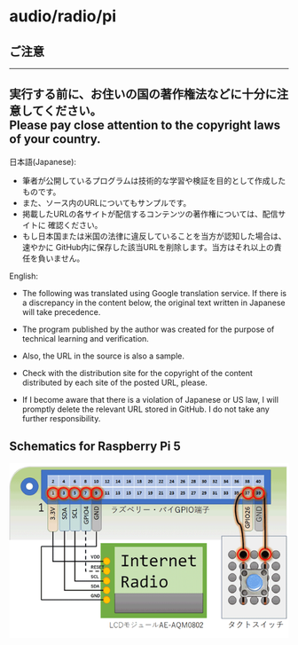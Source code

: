 # audio/radio/pi

## ご注意
-------------------------------------------------------------------------------
実行する前に、お住いの国の著作権法などに十分に注意してください。  
Please pay close attention to the copyright laws of your country.  
-------------------------------------------------------------------------------
日本語(Japanese): 
- 筆者が公開しているプログラムは技術的な学習や検証を目的として作成したものです。
- また、ソース内のURLについてもサンプルです。
- 掲載したURLの各サイトが配信するコンテンツの著作権については、配信サイトに
  確認ください。
- もし日本国または米国の法律に違反していることを当方が認知した場合は、速やかに
  GitHub内に保存した該当URLを削除します。当方はそれ以上の責任を負いません。

English: 

- The following was translated using Google translation service. If there is a
  discrepancy in the content below, the original text written in Japanese will
  take precedence.

- The program published by the author was created for the purpose of technical
  learning and verification.
- Also, the URL in the source is also a sample.
- Check with the distribution site for the copyright of the content distributed
  by each site of the posted URL, please.
- If I become aware that there is a violation of Japanese or US law, I will 
  promptly delete the relevant URL stored in GitHub.
  I do not take any further responsibility.

## Schematics for Raspberry Pi 5

![schematics](Schematics_Pi5.png)  

